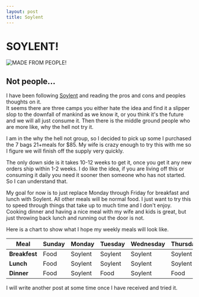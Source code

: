 ```yaml
---
layout: post
title: Soylent
---
```


SOYLENT!
========

![MADE FROM PEOPLE!]({{site.image}}/2014-05-29-soylent/soylent.jpg)

Not people...
-------------

I have been following [Soylent](http://soylent.me) and reading the pros and cons and peoples thoughts on it.<br />
It seems there are three camps you either hate the idea and find it a slipper slop to the downfall of mankind as we know it, or you think it's the future and we will all just consume it.
Then there is the middle ground people who are more like, why the hell not try it. 


I am in the why the hell not group, so I decided to pick up some I purchased the 7 bags 21+meals for $85. My wife is crazy enough to try this with me so I figure we will finish off the supply very quickly.


The only down side is it takes 10-12 weeks to get it, once you get it any new orders ship within 1-2 weeks. I do like the idea, if you are living off this or consuming it daily you need it sooner then someone who has not started.
So I can understand that. 

My goal for now is to just replace Monday through Friday for breakfast and lunch with Soylent. All other meals will be normal food. I just want to try this to speed through things that take up to much time and I don't enjoy.
Cooking dinner and having a nice meal with my wife and kids is great, but just throwing back lunch and running out the door is not. 

Here is a chart to show what I hope my weekly meals will look like.

|Meal          |Sunday |Monday  |Tuesday |Wednesday |Thursday | Friday |Saturday |
|--------------|-------|--------|--------|----------|---------|--------|---------|
|**Breakfest** |Food   |Soylent |Soylent |Soylent   |Soylent  |Soylent |Food     |
|**Lunch**     |Food   |Soylent |Soylent |Soylent   |Soylent  |Soylent |Food     |
|**Dinner**    |Food   |Soylent |Food    |Soylent   |Food     |Food    |Food     |



I will write another post at some time once I have received and tried it.

